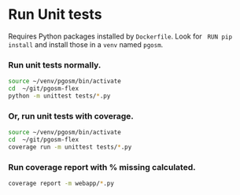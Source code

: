 # Run Unit tests

Requires Python packages installed by `Dockerfile`. Look for `
RUN pip install` and install those in a `venv` named `pgosm`.



### Run unit tests normally.

```bash
source ~/venv/pgosm/bin/activate
cd  ~/git/pgosm-flex
python -m unittest tests/*.py
```

### Or, run unit tests with coverage.

```bash
source ~/venv/pgosm/bin/activate
cd  ~/git/pgosm-flex
coverage run -m unittest tests/*.py
```

### Run coverage report with % missing calculated.


```bash
coverage report -m webapp/*.py
```


